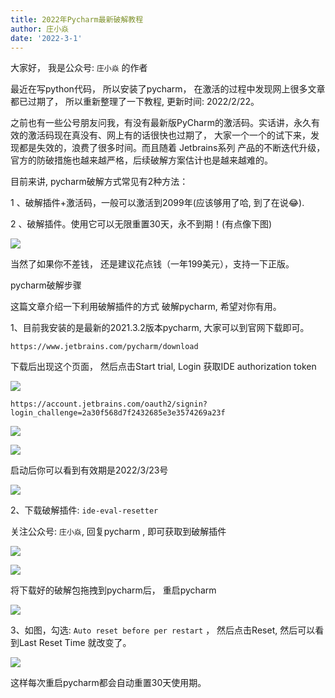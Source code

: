 ```yaml
---
title: 2022年Pycharm最新破解教程
author: 庄小焱
date: '2022-3-1'
---
```



大家好， 我是公众号: `庄小焱` 的作者
   
最近在写python代码， 所以安装了pycharm， 在激活的过程中发现网上很多文章都已过期了， 所以重新整理了一下教程, 更新时间: 2022/2/22。

之前也有一些公号朋友问我，有没有最新版PyCharm的激活码。实话讲，永久有效的激活码现在真没有、网上有的话很快也过期了， 大家一个一个的试下来，发现都是失效的，浪费了很多时间。而且随着 Jetbrains系列 产品的不断迭代升级，官方的防破措施也越来越严格，后续破解方案估计也是越来越难的。

目前来讲, pycharm破解方式常见有2种方法：

1 、破解插件+激活码，一般可以激活到2099年(应该够用了哈, 到了在说😂).

2 、破解插件。使用它可以无限重置30天，永不到期！(有点像下图)

![](https://images.xiaozhuanlan.com/uploads/photo/2022/e82c27a3-0b0f-444e-860a-59a74daadb21.png)

当然了如果你不差钱， 还是建议花点钱（一年199美元），支持一下正版。

pycharm破解步骤

这篇文章介绍一下利用破解插件的方式 破解pycharm, 希望对你有用。

1、目前我安装的是最新的2021.3.2版本pycharm, 大家可以到官网下载即可。

```https://www.jetbrains.com/pycharm/download```

下载后出现这个页面， 然后点击Start trial, Login 获取IDE authorization token

![](https://images.xiaozhuanlan.com/uploads/photo/2022/2df2bda1-b7b1-4023-a6b2-1c6ceac3080c.png)

```
https://account.jetbrains.com/oauth2/signin?login_challenge=2a30f568d7f2432685e3e3574269a23f
```

![](https://images.xiaozhuanlan.com/uploads/photo/2022/b9c98720-ff1a-49b8-a4e4-58c33a38ebc4.png)


![](https://images.xiaozhuanlan.com/uploads/photo/2022/6892ccb2-df8b-4197-a90f-1d4595c1b61a.png)

启动后你可以看到有效期是2022/3/23号

![](https://images.xiaozhuanlan.com/uploads/photo/2022/62c58d7a-06a6-45e3-bad7-56ded1fe2095.png)

2、下载破解插件: `ide-eval-resetter`

关注公众号: `庄小焱`, 回复pycharm , 即可获取到破解插件

![](https://images.xiaozhuanlan.com/uploads/photo/2022/5cb0c91e-fd83-4a04-8df6-65fb602b3834.png)

![](https://images.xiaozhuanlan.com/uploads/photo/2022/fd318221-c38d-4f43-8b1c-99be0572130e.png)

将下载好的破解包拖拽到pycharm后， 重启pycharm

![](https://images.xiaozhuanlan.com/uploads/photo/2022/d24a111b-fc55-4c1f-8bb8-f3f2a3cf87c9.png)

3、如图，勾选: `Auto reset before per restart` ， 然后点击Reset, 然后可以看到Last Reset Time 就改变了。

![](https://images.xiaozhuanlan.com/uploads/photo/2022/3a2991e4-f685-4a07-af21-5ddac9696884.png)


这样每次重启pycharm都会自动重置30天使用期。